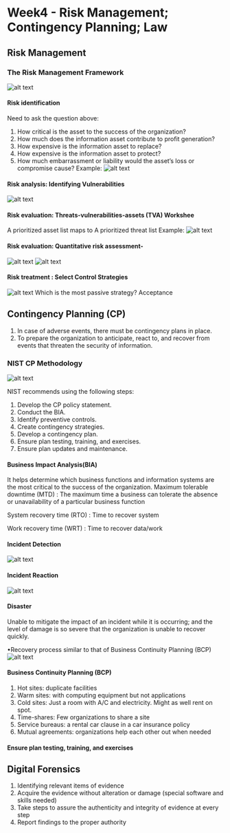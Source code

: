 # Week4 - Risk Management;   Contingency Planning; Law

## Risk Management

### The Risk Management Framework
![alt text](image.png)
#### Risk identification
Need to ask the question above:
1. How critical is the asset to the success of the organization? 
2. How much does the information asset contribute to profit generation? 
3. How expensive is the information asset to replace? 
4. How expensive is the information asset to protect? 
5. How much embarrassment or liability would the asset’s loss or compromise cause?
Example:
![alt text](image-1.png)

#### Risk analysis: Identifying Vulnerabilities
![alt text](image-2.png)

####  Risk evaluation: Threats-vulnerabilities-assets (TVA) Workshee
A prioritized asset list maps to A prioritized threat list
Example: 
![alt text](image-3.png)

#### Risk evaluation: Quantitative risk assessment-
![alt text](image-4.png)
![alt text](image-5.png)

#### Risk treatment : Select Control Strategies

![alt text](image-6.png)
Which is the most passive strategy? Acceptance
## Contingency Planning  (CP)

1. In case of adverse events, there must be contingency plans in place.
2. To prepare the organization to anticipate, react to, and recover from events that threaten the security of information.

### NIST CP Methodology
![alt text](image-7.png)

NIST recommends using the following steps:
1. Develop the CP policy statement.
2. Conduct the BIA.
3. Identify preventive controls.
4. Create contingency strategies. 
5. Develop a contingency plan. 
6. Ensure plan testing, training, and exercises. 
7. Ensure plan updates and maintenance.

#### Business Impact Analysis(BIA)
It helps determine which business functions and information systems are the most critical to the success of the organization.
Maximum tolerable downtime (MTD) : The maximum time a business can tolerate the absence or unavailability of a particular business function 

System recovery time (RTO) : Time to recover system

Work recovery time (WRT) : Time to recover data/work

#### Incident Detection 
![alt text](image-8.png)

#### Incident Reaction
![alt text](image-9.png)

#### Disaster

Unable to mitigate the impact of an incident while it is occurring; and the level of damage is so severe that the organization is unable to recover quickly. 

•Recovery process similar to that of Business Continuity Planning (BCP)
![alt text](image-10.png)


#### Business Continuity Planning (BCP)
1. Hot sites: duplicate facilities
2. Warm sites: with computing equipment but not applications
3. Cold sites: Just a room with A/C and electricity. Might as well rent on spot. 
4. Time-shares: Few organizations to share a site
5. Service bureaus: a rental car clause in a car insurance policy
6. Mutual agreements: organizations help each other out when needed

#### Ensure plan testing, training, and exercises

## Digital Forensics
1. Identifying relevant items of evidence
2. Acquire the evidence without alteration or damage (special software and skills needed) 
3. Take steps to assure the authenticity and integrity of evidence at every step
4. Report findings to the proper authority